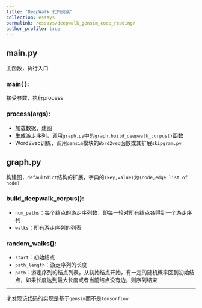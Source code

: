```yaml
---
title: "DeepWalk 代码阅读"
collection: essays
permalink: /essays/deepwalk_gensim_code_reading/
author_profile: true
---
```



## main.py 
主函数，执行入口

### main( ):
接受参数，执行process

### process(args):
* 加载数据，建图
* 生成游走序列，调用`graph.py`中的`graph.build_deepwalk_corpus()`函数
* Word2vec训练，调用`gensim`模块的`Word2vec`函数或其扩展`skipgram.py`

## graph.py
构建图，`defaultdict`结构的扩展，字典的`(key,value)`为`(node,edge list of node)`

### build\_deepwalk\_corpus():
* `num_paths`：每个结点的游走序列数，即每一轮对所有结点各得到一个游走序列
* `walks`：所有游走序列的列表

### random\_walks():
* `start`：初始结点
* `path_length`：游走序列的长度
* `path`：游走序列的结点列表，从初始结点开始，有一定的随机概率回到初始结点，如果长度达到最大长度或者当前结点没有边，则序列结束

---
才发现该[代码](https://pypi.python.org/pypi/deepwalk)的实现是基于`gensim`而不是`tensorflow`  
